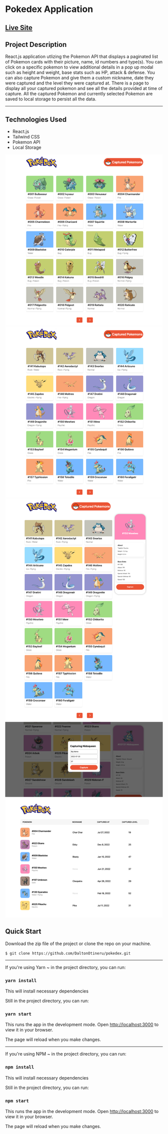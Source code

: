 # Pokedex Application

## [Live Site](https://gotta-catch-em-all.vercel.app/)

## Project Description

React.js application utlizing the Pokemon API that displays a paginated list of Pokemon cards with their picture, name, id numbers and type(s). You can click on a specific pokemon to view additional details in a pop up modal such as height and weight, base stats such as HP, attack & defense. You can also capture Pokemon and give them a custom nickname, date they were captured and the level they were captured at. There is a page to display all your captured pokemon and see all the details provided at time of capture. All the captured Pokemon and currently selected Pokemon are saved to local storage to persist all the data.

---

## Technologies Used

- React.js
- Tailwind CSS
- Pokemon API
- Local Storage

![Pokedex Application](src/assets/readme/readme1.png)
![Pokedex Application](src/assets/readme/readme2.png)
![Pokedex Application](src/assets/readme/readme3.png)
![Pokedex Application](src/assets/readme/readme4.png)
![Pokedex Application](src/assets/readme/readme5.png)

## Quick Start

Download the zip file of the project or clone the repo on your machine.

```
$ git clone https://github.com/DaltonOtineru/pokedex.git
```

---

If you're using Yarn ~ in the project directory, you can run:

### `yarn install`

This will install necessary dependencies

Still in the project directory, you can run:

### `yarn start`

This runs the app in the development mode.
Open [http://localhost:3000](http://localhost:3000) to view it in your browser.

The page will reload when you make changes.

---

If you're using NPM ~ in the project directory, you can run:

### `npm install`

This will install necessary dependencies

Still in the project directory, you can run:

### `npm start`

This runs the app in the development mode.
Open [http://localhost:3000](http://localhost:3000) to view it in your browser.

The page will reload when you make changes.
